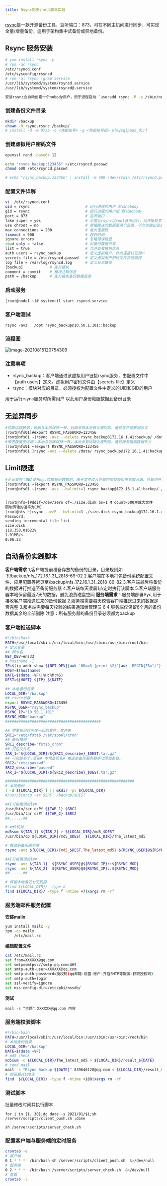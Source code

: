 ```yaml
---
title: Rsync同步shell脚本实践
---
```

[rsync](https://rsync.samba.org/)是一款开源备份工具，监听端口：873，可在不同主机间进行同步，可实现全量/增量备份，适用于架构集中式备份或异地备份。

## Rsync 服务安装

```bash
# yum install rsync -y
# rpm -qc rsync
/etc/rsyncd.conf
/etc/sysconfig/rsyncd
# rpm -ql rsync |grep service
/usr/lib/systemd/system/rsyncd.service
/usr/lib/systemd/system/rsyncd@.service

安装rsync会自动创建一个nobody用户，用于进程启动 `useradd rsync -M -s /sbin/nologin`
```

### 创建备份文件目录

```bash
mkdir /backup
chown -R rsync.rsync /backup/
# install -d -m 0755 -o <免密账号> -g <免密账号组> ${mysqlpaas_dir}
```

### 创建虚拟用户密码文件

```bash
openssl rand -base64 12

echo "rsyne_backup:123456" >/etc/rsyncd.passwd
chmod 600 /etc/rsyncd.passwd

# echo "rsync_backup:123456" | install -m 600 /dev/stdin /etc/rsyncd.passwd

```

### 配置文件详解

```bash
vi  /etc/rsyncd.conf
uid = rsync							# 运行进程的用户 默认nobody
gid = rsync							# 运行进程的用户组 默认nobody
port = 873							# 监听端口
fake super = yes					# 无需让rsync以root身份运行，允许接受文件的完整属性
use chroot = no						# 禁锢推送的数据至某个目录，不允许跳出该目录
max connections = 200				# 最大连接数
timeout = 900						# 超时时间
ignore errors						# 忽略错误信息
read only = false					# 对备份数据可写
list = true							# 允许查看模块信息	
auth users = rsync_backup			# 定义虚拟用户，作为连接认证用户
secrets file = /etc/rsyncd.passwd	# 定义虚拟用户密码文件存放路径
log file = /var/log/rsyncd.log		# 定义日志路径
[backup]			# 定义模块
comment = commit	# 模块注释信息
path = /backup		# 定义接收备份数据目录
```

### 启动服务

```bash
[root@node1 ~]# systemctl start rsyncd.service
```

### 客户端测试

```
rsync -avz   /opt rsync_backup@10.50.1.101::backup
```

### 流程图

![image-20210815120754309](https://image-fusice.oss-cn-hangzhou.aliyuncs.com/image/%E4%B8%89%E5%89%91%E5%AE%A2/2021.08.18-18:26:40-image-20210815120754309.png)

### 注意事项
- rsync_backup：客户端通过该虚拟用户链接rsync服务，由配置文件中【auth users】定义。虚拟用户密码文件由【secrets file】定义
- rsync：模块对应的目录，必须授权为配置文件中定义的UID和GID的用户

用于运行rsync服务时所需用户
以此用户身份鞋服数据到备份目录

## 无差异同步

```bash
#拉取远端数据：远端与本地保特一致，远端没有本地有会被别除，造成客户端数据丢尖
[root@nfs01]#export RSYNC_PASSWORD=123456
[root@nfs01 ~]rsync -avz --delete rsync_backup0172.16.1.41:backup/ /data/
#推送数据至远端：本地与远端保持一致，本地没有远端会被刑除，造成服务器端数据丢关
[root@nfs01 ~]export RSYNC_PASSWORD=123456
[root@nfs01 ]rsync -avz --delete /data/ rsync_backup@172.16.1.41:backup/
```



## Limit限速
```bash
#企业案例：DBA使用syc拉取备份数据附，由于文件过大导致内部交换机带宽被沾满，导致用户的清求无法响应
[root@nfs01 ~]export RSYNC_PASSWORD=123456
[root@nfs01 ~]rsync -avz --bwlimit=1 rsync_backup@172.16.1.41:backup/ /data/


[root@nfs~]#ddif=/dev/zero of=./size.disk bs=1 M count=500生成大文件
限制传输的速率为1MB
[root@nfs ~]rsync -avzP --bwlimit=1 ./size.disk rsync_backup@172.16.1.41:backup
Password:
sending incremental file list
size.disk
118,358,01622%
1.01MB/s
0:06:33

```

## 自动备份实践脚本

**客户端需求**
1,客户端提前准备存放的备份的目录，目录规则如下/backup/nfs_172.16.1.31_2818-69-02
2.客户端在本地打包备份系统配置文件、应用配置等拷贝至/backup/nfs_172.16.1.31_2818-89-82
3.客户端最后将备份的数据进行推送至备份服务器
4.客户端每天凌晨1点定时执行该脚本
5.客户端服务器本地保留最近7天的数据，避免浪费磁盘空间
**服务端需求**
1.服务端部署Syc,用于接收客户端推送过来的备份数据
2.服务端需要每天校验客户端推送过来的数据是否完整
3.服务端需要每天校验的结果通知给管理员
6
4.服务端仅保留6个月的备份数据其余的全部删除
注意：所有服务器的备份目录必须都为backup

### 客户端推送脚本

```bash
#!/bin/bash
PATH=/usr/local/sbin:/usr/local/bin:/usr/sbin:/usr/bin:/root/bin
# 定义变量
## 网卡名
NET_DEV=ens33
# hostname -I
IP=$(ip addr show ${NET_DEV}|awk 'NR==3 {print $2}'|awk 'BEGIN{FS="/"} {print $1}')
HOST=$(hostname)
DATE=$(date +%F\|%H:%M:%S)
DEST=${HOST}_${IP}_${DATE}

## 本地备份目录
LOCAL_DIR="/backup"
## rsync参数
export RSYNC_PASSWORD=123456
RSYNC_USER="rsync_backup"
RSYNC_IP="10.50.1.101"
RSYNC_MOD="backup"
###########################################

## 需要备份打包在一起的文件、文件夹
SRC1="/etc/fstab /var/spool/cron"
## 备份描述
SRC1_describe="fstab_cron"
## 打包文件名
TAR_1="${LOCAL_DIR}/${SRC1_describe}_$DEST.tar.gz"
## 可创建多个,须在# 本地备份和# 推送到备份服务器手动添加条目。
SRC2="/etc/passwd"
SRC2_describe="passwd"
TAR_2="${LOCAL_DIR}/${SRC2_describe}_$DEST.tar.gz"

##########################################################
# 本地备份
[ -d ${LOCAL_DIR} ] || mkdir -pv ${LOCAL_DIR}
#/usr/bin/cp -ar $SRC  /backup/$DEST

##[可按需添加]##
/usr/bin/tar czPf ${TAR_1} $SRC2
/usr/bin/tar czPf ${TAR_2} $SRC2
##......##

# md5校验
md5sum ${TAR_1} ${TAR_2} > ${LOCAL_DIR}/md5_$DEST
/usr/bin/cp ${LOCAL_DIR}/md5_$DEST  ${LOCAL_DIR}/The_latest_md5

# 推送到备份服务器
rsync -avz ${LOCAL_DIR}/{md5_$DEST,The_latest_md5} ${RSYNC_USER}@${RSYNC_IP}::${RSYNC_MOD}

##[可按需添加]##
rsync -avz ${TAR_1}  ${RSYNC_USER}@${RSYNC_IP}::${RSYNC_MOD}
rsync -avz ${TAR_2}  ${RSYNC_USER}@${RSYNC_IP}::${RSYNC_MOD}
##......##

# 保留本地最近七天数据
#find ${LOCAL_DIR}/ -type d
find ${LOCAL_DIR}/ -type f -mtime +7|xargs rm -rf

```

### 服务端邮件服务配置

**安装mailx**

```bash
yum install mailx -y
rpm -qc mailx
	/etc/mail.rc
```

**编辑配置文件**

```bash
cat /etc/mail.rc
set from=XXXXXX@qq.com
set smtp=smtps://smtp.qq.com:465
set smtp-auth-user=XXXXXX@qq.com
set smtp-auth-password=授权码(qq邮箱-设置-账户-开启SMTP等服务-获取授权码)
set smtp-auth=login
set ssl-verify=ignore
set nss-config-dir=/etc/pki/nssdb/
```

**测试**

```
mail -s "主题" XXXXXX@qq.com 内容
```

### 服务端校验脚本

```bash
#!/bin/bash
PATH=/usr/local/sbin:/usr/local/bin:/usr/sbin:/usr/bin:/root/bin
# 本地备份目录
LOCAL_DIR="/backup"
DATE=$(date +%F)
# md5 check
md5sum -c ${LOCAL_DIR}/The_latest_md5 > ${LOCAL_DIR}/result_${DATE}
# send mail
mail -s "Rsync Backup ${DATE}" 839646120@qq.com < ${LOCAL_DIR}/result_${DATE}
# 保留最近180天
find  ${LOCAL_DIR}/ -type f -mtime +180|xargs rm -rf
```

### 测试脚本

批量修改时间并执行脚本

```
for i in {1..30};do date -s 2021/01/$i;sh /server/scripts/client_push.sh ;done

sh /server/scripts/server_check.sh 
```

### 配置客户端与服务端的定时服务

```bash
crontab -e
# 客户端
0 1 * * *  /bin/bash sh /server/scripts/client_push.sh  &>/dev/null
# 服务端
0 2 * * *  /bin/bash /server/scripts/server_check.sh  &>/dev/null
# 查看
crontab -l
```